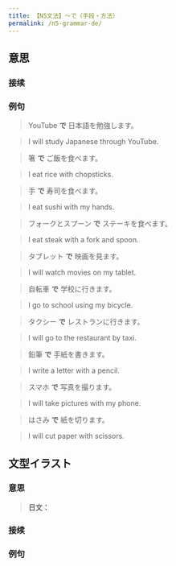 ```yaml
---
title: 【N5文法】〜で（手段・方法）
permalink: /n5-grammar-de/
---
```


## 意思



### 接续



### 例句

> YouTube **で** 日本語を勉強します。

> I will study Japanese through YouTube.

> 箸 **で** ご飯を食べます。

> I eat rice with chopsticks.

> 手 **で** 寿司を食べます。

> I eat sushi with my hands.

> フォークとスプーン **で** ステーキを食べます。

> I eat steak with a fork and spoon.

> タブレット **で** 映画を見ます。

> I will watch movies on my tablet.

> 自転車 **で** 学校に行きます。

> I go to school using my bicycle.

> タクシー **で** レストランに行きます。

> I will go to the restaurant by taxi.

> 鉛筆 **で** 手紙を書きます。

> I write a letter with a pencil.

> スマホ **で** 写真を撮ります。

> I will take pictures with my phone.

> はさみ **で** 紙を切ります。

> I will cut paper with scissors.

## 文型イラスト[](https://irasuto.nihongokyoshi-net.com/mama/)

### 意思

> **日文：**


### 接续



### 例句


